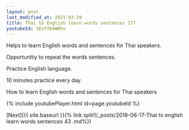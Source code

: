 ```yaml
---
layout: post
last_modified_at: 2021-03-29
title: Thai to English learn words sentences 177 
youtubeId: 1ExtfO4WRhs
---
```

 
 
Helps to learn English words and sentences for Thai speakers.

Opportunitiy to repeat the words sentences. 

Practice English language. 
 
10 minutes practice every day. 
 
How to learn English words and sentences for Thai speakers 
 
{% include youtubePlayer.html id=page.youtubeId %}
 
 
[Next]({{ site.baseurl }}{% link  split1/_posts/2018-06-17-Thai to english learn words sentences 43 .md%})
 
